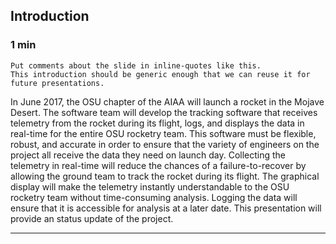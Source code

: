 ## Introduction
### 1 min

```
Put comments about the slide in inline-quotes like this.
This introduction should be generic enough that we can reuse it for future presentations.
```

In June 2017, the OSU chapter of the AIAA will launch a rocket in the Mojave Desert.
The software team will develop the tracking software that receives telemetry from the rocket during its flight, logs, and 
displays the data in real-time for the entire OSU rocketry team.
This software must be flexible, robust, and accurate in order to ensure that the variety of 
engineers on the project all receive the data they need on launch day.
Collecting the telemetry in real-time will reduce the chances of a failure-to-recover 
by allowing the ground team to track the rocket during its flight.
The graphical display will make the telemetry instantly understandable to the OSU rocketry team without time-consuming analysis.
Logging the data will ensure that it is accessible for analysis at a later date.
This presentation will provide an status update of the project.

---
	
